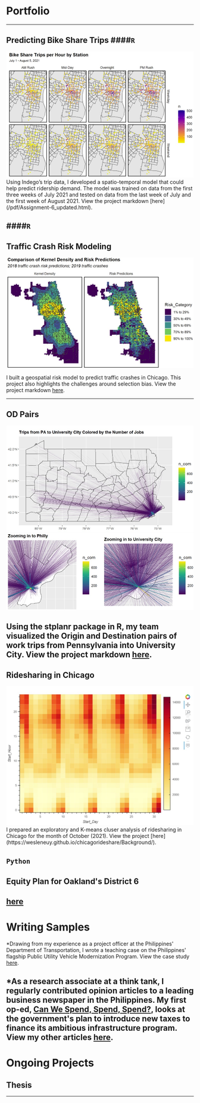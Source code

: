 # Portfolio

---

## Predicting Bike Share Trips ####`R`
<img src="images/bikeshare.jpg?raw=true"/>
Using Indego’s trip data, I developed a spatio-temporal model that could help predict ridership demand. The model was trained on data from the first three weeks of July 2021 and tested on data from the last week of July and the first week of August 2021. View the project markdown [here](/pdf/Assignment-6_updated.html).

####`R`
---
## Traffic Crash Risk Modeling
<img src="images/trafficcrash.jpg?raw=true"/>

I built a geospatial risk model to predict traffic crashes in Chicago. This project also highlights the challenges around selection bias. View the project markdown [here](/pdf/Assignment-3-final.html).
 
---

## OD Pairs 
<img src="images/stplaner1.jpg?raw=true"/>
<img src="images/stplaner2.jpg?raw=true"/>

Using the stplanr package in R, my team visualized the Origin and Destination pairs of work trips from Pennsylvania into University City. View the project markdown [here](https://rpubs.com/weslene/oduniversitycity).
---

## Ridesharing in Chicago 
<img src="images/rideshare.jpg?raw=true"/>
I prepared an exploratory and K-means cluser analysis of ridesharing in Chicago for the month of October (2021). View the project [here](https://wesleneuy.github.io/chicagorideshare/Background/).


`Python`
---

## Equity Plan for Oakland's District 6 
[here](https://upenn.app.box.com/s/visk40didyr7tt4s5sioq10owt05dyy7)
---

# Writing Samples
*Drawing from my experience as a project officer at the Philippines' Department of Transportation, I wrote a teaching case on the Philippines' flagship Public Utility Vehicle Modernization Program. View the case study [here](/pdf/Teachingcase.pdf). 

*As a research associate at a think tank, I regularly contributed opinion articles to a leading business newspaper in the Philippines. My first op-ed, [Can We Spend, Spend, Spend?](https://www.bworldonline.com/can-spend-spend-spend/), looks at the government's plan to introduce new taxes to finance its ambitious infrastructure program. View my other articles [here](https://www.bworldonline.com/tag/weslene-uy/).
---

# Ongoing Projects

## Thesis


---
